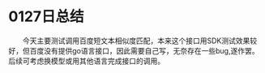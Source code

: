# 0127日总结

&emsp;&emsp;今天主要测试调用百度短文本相似度匹配，本来这个接口用SDK测试效果较好，但百度没有提供go语言接口，因此需要自己写，无奈存在一些bug,遂作罢。后续可考虑换模型或用其他语言完成接口的调用。